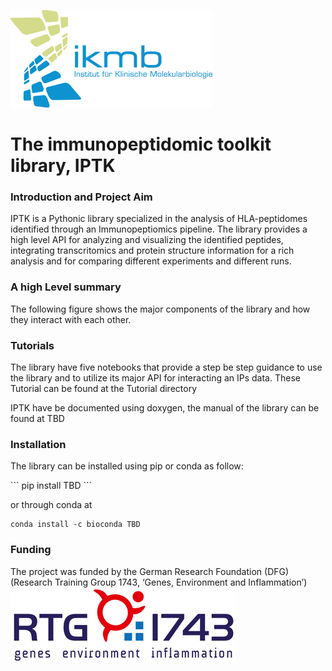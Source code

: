 ![IKMB_LOGO](/Media/IKMB_LOGO.png)
# The immunopeptidomic toolkit library, IPTK # 

### Introduction and Project Aim ###
<p>IPTK is a Pythonic library specialized in the analysis of HLA-peptidomes identified through an Immunopeptiomics pipeline. 
The library provides a high level API for analyzing and visualizing the identified peptides, integrating transcritomics and protein structure information 
for a rich analysis and for comparing different experiments and different runs.</p> 


### A high Level summary ### 
The following figure shows the major components of the library and how they interact with each other.  

### Tutorials ### 
<p>The library have five notebooks that provide a step be step guidance to use the library and to utilize its major API for interacting an IPs data.
These Tutorial can be found at the Tutorial directory</p>

<p> IPTK have be documented using doxygen, the manual of the library can be found at TBD </p> 


### Installation ###
<p>The library can be installed using pip or conda as follow: </p> 
```
 pip install  TBD
 ```

 or through conda at 
 ```
 conda install -c bioconda TBD
 ```

### Funding ###
The project was funded by the German Research Foundation (DFG) (Research Training Group 1743, ‘Genes, Environment and Inflammation’) 
![IKMB_LOGO](/Media/RTG1743.png)






